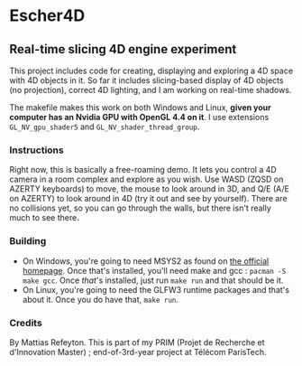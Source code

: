 # Escher4D
## Real-time slicing 4D engine experiment

This project includes code for creating, displaying and exploring a 4D space with 4D objects in it. So far it includes slicing-based display of 4D objects (no projection), correct 4D lighting, and I am working on real-time shadows.

The makefile makes this work on both Windows and Linux, **given your computer has an Nvidia GPU with OpenGL 4.4 on it**. I use extensions `GL_NV_gpu_shader5` and `GL_NV_shader_thread_group`.

### Instructions

Right now, this is basically a free-roaming demo. It lets you control a 4D camera in a room complex and explore as you wish. Use WASD (ZQSD on AZERTY keyboards) to move, the mouse to look around in 3D, and Q/E (A/E on AZERTY) to look around in 4D (try it out and see by yourself). There are no collisions yet, so you can go through the walls, but there isn't really much to see there.

### Building

- On Windows, you're going to need MSYS2 as found on [the official homepage](https://www.msys2.org/). Once that's installed, you'll need make and gcc : `pacman -S make gcc`. Once *that*'s installed, just run `make run` and that should be it.
- On Linux, you're going to need the GLFW3 runtime packages and that's about it. Once you do have that, `make run`.

### Credits

By Mattias Refeyton. This is part of my PRIM (Projet de Recherche et d'Innovation Master) ; end-of-3rd-year project at Télécom ParisTech.
